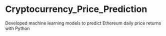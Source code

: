 # Cryptocurrency_Price_Prediction
Developed machine learning models to predict Ethereum daily price returns with Python
